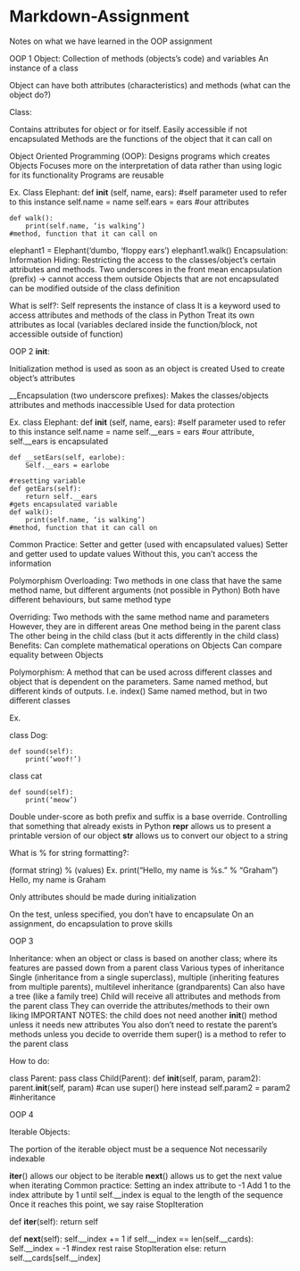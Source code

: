 # Markdown-Assignment
Notes on what we have learned in the OOP assignment 

OOP 1
Object: 
Collection of methods (objects’s code) and variables
An instance of a class

Object can have both attributes (characteristics) and methods (what can the object do?)

Class:

Contains attributes for object or for itself. Easily accessible if not encapsulated
Methods are the functions of the object that it can call on



Object Oriented Programming (OOP):
Designs programs which creates Objects
Focuses more on the interpretation of data rather than using logic for its functionality
Programs are reusable

Ex. 
Class Elephant:
	def __init__ (self, name, ears):
		#self parameter used to refer to this instance
		self.name = name
		self.ears = ears
		#our attributes

	def walk():
		print(self.name, ‘is walking’)
	#method, function that it can call on

elephant1 = Elephant(‘dumbo, ‘floppy ears’)
elephant1.walk()
Encapsulation:
Information Hiding: Restricting the access to the classes/object’s certain attributes and methods.
Two underscores in the front mean encapsulation (prefix) → cannot access them outside
Objects that are not encapsulated can be modified outside of the class definition 

What is self?:
Self represents the instance of class
It is a keyword used to access attributes and methods of the class in Python
Treat its own attributes as local (variables declared inside the function/block, not accessible outside of function)

OOP 2
__init__:

Initialization method is used as soon as an object is created
Used to create object’s attributes

__Encapsulation (two underscore prefixes):
Makes the classes/objects attributes and methods inaccessible
Used for data protection

Ex. 
class Elephant:
	def __init__ (self, name, ears):
		#self parameter used to refer to this instance
		self.name = name
		self.__ears = ears
		#our attribute, self.__ears is encapsulated

	def __setEars(self, earlobe):
		Self.__ears = earlobe

	#resetting variable
	def getEars(self):
		return self.__ears
	#gets encapsulated variable
	def walk():
		print(self.name, ‘is walking’)
	#method, function that it can call on


Common Practice:
Setter and getter (used with encapsulated values)
Setter and getter used to update values
Without this, you can’t access the information

Polymorphism
Overloading: Two methods in one class that have the same method name, but different arguments (not possible in Python)
Both have different behaviours, but same method type

Overriding: Two methods with the same method name and parameters
However, they are in different areas
One method being in the parent class
The other being in the child class (but it acts differently in the child class)
Benefits:
Can complete mathematical operations on Objects
Can compare equality between Objects

Polymorphism: A method that can be used across different classes and object that is dependent on the parameters. Same named method, but different kinds of outputs. 
I.e. index()
Same named method, but in two different classes

Ex. 

class Dog:

	def sound(self):
		print(‘woof!’)
class cat

	def sound(self):
		print(‘meow’)

Double under-score as both prefix and suffix is a base override. Controlling that something that already exists in Python 
__repr__ allows us to present a printable version of our object
__str__ allows us to convert our object to a string

What is % for string formatting?:


(format string) % (values)
Ex. print(“Hello, my name is %s.” % “Graham”)
Hello, my name is Graham
 
Only attributes should be made during initialization

On the test, unless specified, you don’t have to encapsulate
On an assignment, do encapsulation to prove skills

OOP 3

Inheritance: when an object or class is based on another class; where its features are passed down from a parent class
Various types of inheritance
Single (inheritance from a single superclass), multiple (inheriting features from multiple parents), multilevel inheritance (grandparents)
Can also have a tree (like a family tree)
Child will receive all attributes and methods from the parent class
They can override the attributes/methods to their own liking
IMPORTANT NOTES: the child does not need another __init__() method unless it needs new attributes 
You also don’t need to restate the parent’s methods unless you decide to override them
super() is a method to refer to the parent class

How to do:

class Parent:
	pass
class Child(Parent):
	def __init__(self, param, param2):
parent.__init__(self, param) #can use super() here instead
self.param2 = param2
#inheritance

OOP 4

Iterable Objects:

The portion of the iterable object must be a sequence
Not necessarily indexable


__iter__() allows our object to be iterable
__next__() allows us to get the next value when iterating 
Common practice:
Setting an index attribute to -1
Add 1 to the index attribute by 1 until self.__index is equal to the length of the sequence
Once it reaches this point, we say raise StopIteration

def __iter__(self):
	return self

def __next__(self):
	self.__index += 1
	if self.__index == len(self.__cards):
		Self.__index = -1 #index rest
		raise StopIteration
	else:
		return self.__cards[self.__index]






